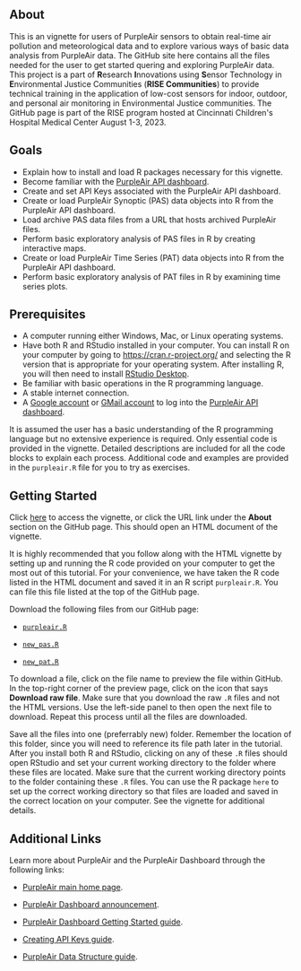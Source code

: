 ## About

This is an vignette for users of PurpleAir sensors to obtain real-time air pollution and meteorological data and to explore various ways of basic data analysis from PurpleAir data. The GitHub site here contains all the files needed for the user to get started quering and exploring PurpleAir data. This project is a part of **R**esearch **I**nnovations using **S**ensor Technology in **E**nvironmental Justice Communities (**RISE Communities**) to provide technical training in the application of low-cost sensors for indoor, outdoor, and personal air monitoring in Environmental Justice communities. The GitHub page is part of the RISE program hosted at Cincinnati Children's Hospital Medical Center August 1-3, 2023.

## Goals

-   Explain how to install and load R packages necessary for this vignette.
-   Become familiar with the [PurpleAir API dashboard](https://develop.purpleair.com/keys).
-   Create and set API Keys associated with the PurpleAir API dashboard.
-   Create or load PurpleAir Synoptic (PAS) data objects into R from the PurpleAir API dashboard.
-   Load archive PAS data files from a URL that hosts archived PurpleAir files.
-   Perform basic exploratory analysis of PAS files in R by creating interactive maps.
-   Create or load PurpleAir Time Series (PAT) data objects into R from the PurpleAir API dashboard.
-   Perform basic exploratory analysis of PAT files in R by examining time series plots.

## Prerequisites

-   A computer running either Windows, Mac, or Linux operating systems.
-   Have both R and RStudio installed in your computer. You can install R on your computer by going to <https://cran.r-project.org/> and selecting the R version that is appropriate for your operating system. After installing R, you will then need to install [RStudio Desktop](https://posit.co/download/rstudio-desktop/).
-   Be familiar with basic operations in the R programming language.
-   A stable internet connection.
-   A [Google account](https://support.google.com/accounts/answer/27441?hl=en) or [GMail account](https://support.google.com/mail/answer/56256?hl=en) to log into the [PurpleAir API dashboard](https://develop.purpleair.com/keys).

It is assumed the user has a basic understanding of the R programming language but no extensive experience is required. Only essential code is provided in the vignette. Detailed descriptions are included for all the code blocks to explain each process. Additional code and examples are provided in the `purpleair.R` file for you to try as exercises.

## Getting Started

Click [here](https://geomarker.io/purple_air_data_in_R/) to access the vignette, or click the URL link under the **About** section on the GitHub page. This should open an HTML document of the vignette.

It is highly recommended that you follow along with the HTML vignette by setting up and running the R code provided on your computer to get the most out of this tutorial. For your convenience, we have taken the R code listed in the HTML document and saved it in an R script `purpleair.R`. You can file this file listed at the top of the GitHub page.

Download the following files from our GitHub page:
-   [`purpleair.R`](https://github.com/geomarker-io/purple_air_data_in_R/blob/main/purpleair.R)

-   [`new_pas.R`](https://github.com/geomarker-io/purple_air_data_in_R/blob/main/new_pas.R)

-   [`new_pat.R`](https://github.com/geomarker-io/purple_air_data_in_R/blob/main/new_pat.R)

To download a file, click on the file name to preview the file within GitHub. In the top-right corner of the preview page, click on the icon that says **Download raw file**. Make sure that you download the raw `.R` files and not the HTML versions. Use the left-side panel to then open the next file to download. Repeat this process until all the files are downloaded.


Save all the files into one (preferrably new) folder. Remember the location of this folder, since you will need to reference its file path later in the tutorial. After you install both R and RStudio, clicking on any of these `.R` files should open RStudio and set your current working directory to the folder where these files are located. Make sure that the current working directory points to the folder containing these `.R` files. You can use the R package `here` to set up the correct working directory so that files are loaded and saved in the correct location on your computer. See the vignette for additional details.

## Additional Links

Learn more about PurpleAir and the PurpleAir Dashboard through the following links:

-   [PurpleAir main home page](https://www2.purpleair.com/).

-   [PurpleAir Dashboard announcement](https://www2.purpleair.com/blogs/blog-home/purpleair-s-new-api-dashboard-data-download-tool-release).

-   [PurpleAir Dashboard Getting Started guide](https://community.purpleair.com/t/new-api-dashboard/3981).

-   [Creating API Keys guide](https://community.purpleair.com/t/creating-api-keys/3951).

-   [PurpleAir Data Structure guide](https://api.purpleair.com/#api-sensors-get-sensor-data).
